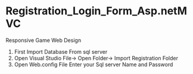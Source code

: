 # Registration_Login_Form_Asp.netMVC
Responsive Game Web Design

1. First Import Database From sql server
2. Open Visual Studio File-> Open Folder-> Import Registration Folder
3. Open Web.config File <Connection Settings> Enter your Sql server Name and Password <Connection Settings>
